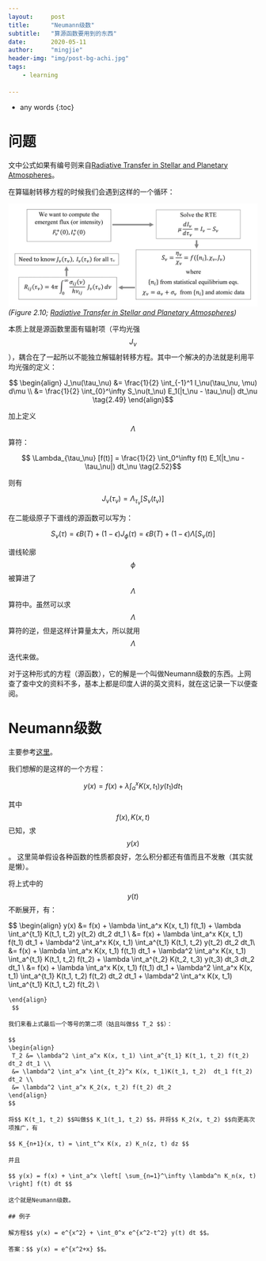```yaml
---
layout:     post
title:      "Neumann级数"
subtitle:   "算源函数要用到的东西"
date:       2020-05-11
author:     "mingjie"
header-img: "img/post-bg-achi.jpg"
tags:
    - learning

---
```


* any words
{:toc}

# 问题

文中公式如果有编号则来自[Radiative Transfer in Stellar and Planetary Atmospheres](https://www.cambridge.org/jp/academic/subjects/physics/astrophysics/radiative-transfer-stellar-and-planetary-atmospheres?format=HB)。

在算辐射转移方程的时候我们会遇到这样的一个循环：

![](/img/in-post/post-neumann-series/RTE-loop.png)
*(Figure 2.10; [Radiative Transfer in Stellar and Planetary Atmospheres](https://www.cambridge.org/jp/academic/subjects/physics/astrophysics/radiative-transfer-stellar-and-planetary-atmospheres?format=HB))*

本质上就是源函数里面有辐射项（平均光强$$ J_\nu $$），耦合在了一起所以不能独立解辐射转移方程。其中一个解决的办法就是利用平均光强的定义：

$$
\begin{align}
J_\nu(\tau_\nu) &= \frac{1}{2} \int_{-1}^1 I_\nu(\tau_\nu, \mu) d\mu \\
&= \frac{1}{2} \int_{0}^\infty S_\nu(t_\nu) E_1(|t_\nu - \tau_\nu|) dt_\nu \tag{2.49}
\end{align}$$

加上定义$$ \Lambda $$算符：

$$ \Lambda_{\tau_\nu} [f(t)] = \frac{1}{2} \int_0^\infty f(t) E_1(|t_\nu - \tau_\nu|) dt_\nu \tag{2.52}$$

则有

$$ J_\nu(\tau_\nu) = \Lambda_{\tau_\nu} [S_\nu(t_\nu)] \tag{2.53}$$

在二能级原子下谱线的源函数可以写为：

$$ S_\nu(\tau) = \epsilon B(T) + (1-\epsilon) J_\phi(\tau) = \epsilon B(T) + (1-\epsilon) \Lambda [S_\nu(t)] \tag{1.58, 3.65}$$

谱线轮廓$$ \phi $$被算进了$$ \Lambda $$算符中。虽然可以求$$ \Lambda $$算符的逆，但是这样计算量太大，所以就用$$ \Lambda $$迭代来做。

对于这种形式的方程（源函数），它的解是一个叫做Neumann级数的东西。上网查了查中文的资料不多，基本上都是印度人讲的英文资料，就在这记录一下以便查阅。

# Neumann级数

主要参考[这里](https://www.youtube.com/watch?v=aXVJk5s9ZEQ)。

我们想解的是这样的一个方程：

$$  y(x) = f(x) + \lambda \int_a^x K(x, t_1) y(t_1) dt_1 $$

其中$$ f(x), K(x, t) $$已知，求$$ y(x) $$。
这里简单假设各种函数的性质都良好，怎么积分都还有值而且不发散（其实就是懒）。

将上式中的$$ y(t) $$不断展开，有：

$$ \begin{align}
y(x) &= f(x) + \lambda \int_a^x K(x, t_1) f(t_1) + \lambda \int_a^{t_1} K(t_1, t_2) y(t_2) dt_2 dt_1 \\
&= f(x) + \lambda \int_a^x K(x, t_1) f(t_1) dt_1 + \lambda^2 \int_a^x K(x, t_1) \int_a^{t_1} K(t_1, t_2) y(t_2) dt_2 dt_1\\
&= f(x) + \lambda \int_a^x K(x, t_1) f(t_1) dt_1 + \lambda^2 \int_a^x K(x, t_1) \int_a^{t_1} K(t_1, t_2) f(t_2) + \lambda \int_a^{t_2} K(t_2, t_3) y(t_3) dt_3 dt_2 dt_1 \\
&= f(x) + \lambda \int_a^x K(x, t_1) f(t_1) dt_1 + \lambda^2 \int_a^x K(x, t_1) \int_a^{t_1} K(t_1, t_2) f(t_2) dt_2 dt_1 + \lambda^2 \int_a^x K(x, t_1) \int_a^{t_1} K(t_1, t_2) f(t_2) \\
~~~~+ \lambda \int_a^{t_2} K(t_2, t_3) y(t_3) dt_3 dt_2 dt_1
\end{align}
 $$

我们来看上式最后一个等号的第二项（姑且叫做$$ T_2 $$）：

$$
\begin{align}
 T_2 &= \lambda^2 \int_a^x K(x, t_1) \int_a^{t_1} K(t_1, t_2) f(t_2) dt_2 dt_1 \\
 &= \lambda^2 \int_a^x \int_{t_2}^x K(x, t_1)K(t_1, t_2)  dt_1 f(t_2) dt_2 \\
 &= \lambda^2 \int_a^x K_2(x, t_2) f(t_2) dt_2
\end{align}
$$

将$$ K(t_1, t_2) $$叫做$$ K_1(t_1, t_2) $$，并将$$ K_2(x, t_2) $$向更高次项推广，有

$$ K_{n+1}(x, t) = \int_t^x K(x, z) K_n(z, t) dz $$

并且

$$ y(x) = f(x) + \int_a^x \left[ \sum_{n=1}^\infty \lambda^n K_n(x, t) \right] f(t) dt $$

这个就是Neumann级数。

## 例子

解方程$$ y(x) = e^{x^2} + \int_0^x e^{x^2-t^2} y(t) dt $$。

答案：$$ y(x) = e^{x^2+x} $$。
